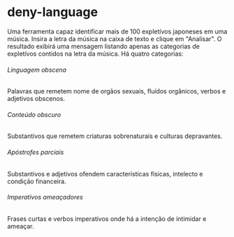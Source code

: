 # deny-language
Uma ferramenta capaz identificar mais de 100 expletívos japoneses em uma música.
Insira a letra da música na caixa de texto e clique em "Analisar".
O resultado exibirá uma mensagem listando apenas as categorias de expletívos contidos na letra da música.
Há quatro categorias:
###### Linguagem obscena
Palavras que remetem nome de orgãos sexuais, fluídos orgânicos, verbos e adjetivos obscenos.
###### Conteúdo obscuro
Substantivos que remetem criaturas sobrenaturais e culturas depravantes.
###### Apóstrofes parciais
Substantivos e adjetivos ofendem características físicas, intelecto e condição financeira.
###### Imperativos ameaçadores
Frases curtas e verbos imperativos onde há a intenção de intimidar e ameaçar.
